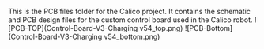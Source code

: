 This is the PCB files folder for the Calico project. It contains the schematic and PCB design files for the custom control board used in the Calico robot.
![PCB-TOP](Control-Board-V3-Charging v54_top.png)
![PCB-Bottom](Control-Board-V3-Charging v54_bottom.png)
